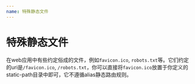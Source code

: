 ```yaml
---
name: 特殊静态文件
---
```


# 特殊静态文件

在web应用中有些约定俗成的文件，例如`favicon.ico`, `robots.txt`等。它们约定的uri是`/favicon.ico`, `/robots.txt`，你可以直接将`favicon.ico`放置于你定义的static-path目录中即可，它不遵循alias静态路由规则。
